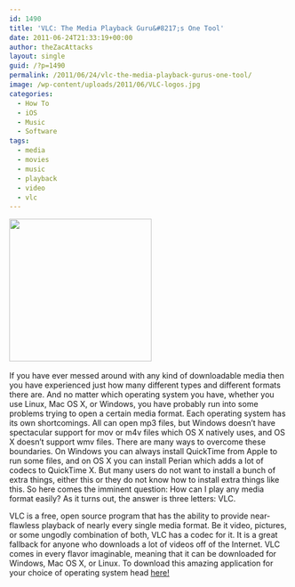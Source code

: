 ```yaml
---
id: 1490
title: 'VLC: The Media Playback Guru&#8217;s One Tool'
date: 2011-06-24T21:33:19+00:00
author: theZacAttacks
layout: single
guid: /?p=1490
permalink: /2011/06/24/vlc-the-media-playback-gurus-one-tool/
image: /wp-content/uploads/2011/06/VLC-logos.jpg
categories:
  - How To
  - iOS
  - Music
  - Software
tags:
  - media
  - movies
  - music
  - playback
  - video
  - vlc
---
```

[<img class="aligncenter size-full wp-image-1500" title="VLC_Media_Player" src="/wp-content/uploads/2011/06/VLC_Media_Player.png" alt="" width="256" height="256" srcset="/wp-content/uploads/2011/06/VLC_Media_Player.png 256w, /wp-content/uploads/2011/06/VLC_Media_Player-150x150.png 150w, /wp-content/uploads/2011/06/VLC_Media_Player-30x30.png 30w, /wp-content/uploads/2011/06/VLC_Media_Player-45x45.png 45w, /wp-content/uploads/2011/06/VLC_Media_Player-115x115.png 115w, /wp-content/uploads/2011/06/VLC_Media_Player-180x180.png 180w" sizes="(max-width: 256px) 100vw, 256px" />](/wp-content/uploads/2011/06/VLC_Media_Player.png)

If you have ever messed around with any kind of downloadable media then you have experienced just how many different types and different formats there are. And no matter which operating system you have, whether you use Linux, Mac OS X, or Windows, you have probably run into some problems trying to open a certain media format. Each operating system has its own shortcomings. All can open mp3 files, but Windows doesn&#8217;t have spectacular support for mov or m4v files which OS X natively uses, and OS X doesn&#8217;t support wmv files. There are many ways to overcome these boundaries. On Windows you can always install QuickTime from Apple to run some files, and on OS X you can install Perian which adds a lot of codecs to QuickTime X. But many users do not want to install a bunch of extra things, either this or they do not know how to install extra things like this. So here comes the imminent question: How can I play any media format easily? As it turns out, the answer is three letters: VLC.

VLC is a free, open source program that has the ability to provide near-flawless playback of nearly every single media format. Be it video, pictures, or some ungodly combination of both, VLC has a codec for it. It is a great fallback for anyone who downloads a lot of videos off of the Internet. VLC comes in every flavor imaginable, meaning that it can be downloaded for Windows, Mac OS X, or Linux. To download this amazing application for your choice of operating system head [here!](http://www.videolan.org/)
